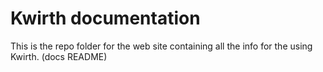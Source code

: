 # Kwirth documentation
This is the repo folder for the web site containing all the info for the using Kwirth.
(docs README)